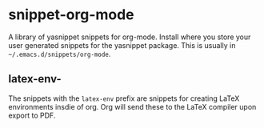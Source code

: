 # snippet-org-mode

A library of yasnippet snippets for org-mode. Install where you store your user generated snippets for the yasnippet package. This is usually in `~/.emacs.d/snippets/org-mode`.

## latex-env-
The snippets with the `latex-env` prefix are snippets for creating LaTeX environments insdie of org.
Org will send these to the LaTeX compiler upon export to PDF.
